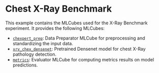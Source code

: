 # Chest X-Ray Benchmark

This example contains the MLCubes used for the X-Ray Benchmark experiment. It provides the following MLCubes:
- [`chexpert_prep`](./chexpert_prep/): Data Preparator MLCube for preprocessing and standardizing the input data.
- [`xrv_chex_densenet`](./xrv_chex_densenet/): Pretrained Densenet model for chest X-Ray pathology detection.
- [`metrics`](./metrics/): Evaluator MLCube for computing metrics results on model predictions.